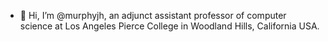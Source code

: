 - 👋 Hi, I’m @murphyjh, an adjunct assistant professor of computer science at Los Angeles Pierce College in Woodland Hills, California USA.

<!---
murphyjh/murphyjh is a ✨ special ✨ repository because its `README.md` (this file) appears on your GitHub profile.
You can click the Preview link to take a look at your changes.
--->

